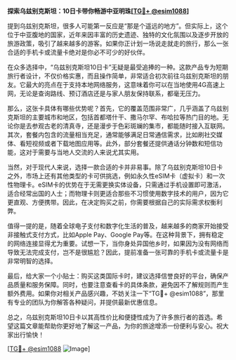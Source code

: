 **探索乌兹别克斯坦：10日卡带你畅游中亚明珠[[TG💪+ @esim1088](https://t.me/s/esim1088)]**

提到乌兹别克斯坦，很多人可能第一反应是“那是个遥远的地方”。但实际上，这个位于中亚腹地的国家，近年来因丰富的历史遗迹、独特的文化氛围以及逐步开放的旅游政策，吸引了越来越多的游客。如果你正计划一场说走就走的旅行，那么一张合适的手机卡或流量卡绝对是你必不可少的好伙伴。

在众多选择中，“乌兹别克斯坦10日卡”无疑是最受追捧的一种。这款产品专为短期旅行者设计，不仅价格实惠，而且操作简单，非常适合初次前往乌兹别克斯坦的朋友。它最大的亮点在于支持本地网络服务，这意味着你可以在当地使用4G高速上网，无论是查询路线、预订酒店还是与家人朋友保持联系，都毫无压力。

那么，这张卡具体有哪些优势呢？首先，它的覆盖范围非常广，几乎涵盖了乌兹别克斯坦的主要城市和地区，包括首都塔什干、撒马尔罕、布哈拉等热门目的地。无论你是去参观古老的清真寺，还是漫步于色彩斑斓的集市，都能随时接入互联网。其次，套餐内包含的流量相当充足，通常能够满足日常通信需求，比如刷社交媒体、看短视频或者下载地图应用等。此外，部分套餐还提供通话分钟数和短信功能，这对于需要与当地人交流的人来说尤其实用。

当然，对于现代人来说，选择一款合适的卡并非易事。除了乌兹别克斯坦10日卡之外，市场上还有其他类型的卡可供挑选，例如永久性eSIM卡（虚拟卡）和一次性物理卡。eSIM卡的优势在于无需更换实体设备，只需通过手机设置即可激活，适合经常出国的人士；而物理卡则更适合那些不习惯使用数字技术的用户，因为它更直观、方便携带。因此，在决定购买之前，你需要根据自己的实际需求权衡利弊。

值得一提的是，随着全球电子支付和数字化生活的普及，越来越多的商家开始接受非接触式支付方式，比如Apple Pay、Google Pay等。在这种背景下，拥有稳定的网络连接显得尤为重要。试想一下，当你身处异国他乡时，如果因为没有网络而导致无法完成支付，岂不是很尴尬？因此，提前准备一张可靠的手机卡或流量卡是非常明智的选择。

最后，给大家一个小贴士：购买这类国际卡时，建议选择信誉良好的平台，确保产品质量和服务保障。同时，也要注意查看卡的具体条款，避免因不了解规则而产生额外费用。如果你对相关产品感兴趣，不妨关注一下“TG💪+ @esim1088”，那里有专业的团队为你解答各种疑问，并提供最新优惠信息。

总之，乌兹别克斯坦10日卡以其高性价比和便捷性成为了许多旅行者的首选。希望这篇文章能帮助你更好地了解这一产品，为你的旅途增添一份便利与安心。祝大家出行愉快！

[[TG💪+ @esim1088](https://t.me/s/esim1088) ![Image](https://i.postimg.cc/4NQfJmqS/Snipaste-2025-05-13-00-14-12.png)]